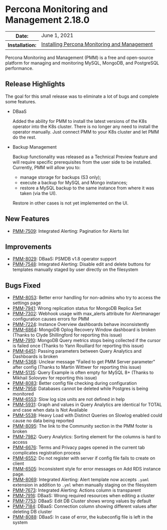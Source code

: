 # Percona Monitoring and Management 2.18.0

<table class="docutils field-list" frame="void" rules="none">
  <colgroup>
    <col class="field-name">
    <col class="field-body">
  </colgroup>
  <tbody valign="top">
    <tr class="field-odd field">
      <th class="field-name">Date:</th>
      <td class="field-body">June 1, 2021</td>
    </tr>
    <tr class="field-even field">
      <th class="field-name">Installation:</th>
      <td class="field-body">
        <a class="reference external" href="https://www.percona.com/software/pmm/quickstart">Installing Percona Monitoring and Management</a></td>
    </tr>
  </tbody>
</table>

Percona Monitoring and Management (PMM) is a free and open-source platform for managing and monitoring MySQL, MongoDB, and PostgreSQL performance.

## Release Highlights

The goal for this small release was to eliminate a lot of bugs and complete some features.

- DBaaS

    Added the ability for PMM to install the latest versions of the K8s operator into the K8s cluster. There is no longer any need to install the operator manually. Just connect PMM to your K8s cluster and let PMM do the rest.

- Backup Management

    Backup functionality was released as a Technical Preview feature and will require specific prerequisites from the user side to be installed. Currently, PMM will allow you to:

    - manage storage for backups (S3 only);
    - execute a backup for MySQL and Mongo instances;
    - restore a MySQL backup to the same instance from where it was taken (via the UI).

    Restore in other cases is not yet implemented on the UI.

## New Features

* [PMM-7509](https://jira.percona.com/browse/PMM-7509): Integrated Alerting: Pagination for Alerts list



## Improvements

* [PMM-8029](https://jira.percona.com/browse/PMM-8029): DBaaS: PSMDB v1.8 operator support
* [PMM-7548](https://jira.percona.com/browse/PMM-7548): Integrated Alerting: Disable edit and delete buttons for templates manually staged by user directly on the filesystem



## Bugs Fixed

* [PMM-8053](https://jira.percona.com/browse/PMM-8053): Better error handling for non-admins who try to access the settings page
* [PMM-7941](https://jira.percona.com/browse/PMM-7941): Wrong replication status for MongoDB Replica Set  
* [PMM-7302](https://jira.percona.com/browse/PMM-7302): Webhook usage with max_alerts attribute for Alertmanager configuration causes errors for PMM
* [PMM-7224](https://jira.percona.com/browse/PMM-7224): Instance Overview dashboards behave inconsistently
* [PMM-6864](https://jira.percona.com/browse/PMM-6864): MongoDB Oplog Recovery Window dashboard is broken (Thanks to Clyde Shillingford for reporting this issue)
* [PMM-7910](https://jira.percona.com/browse/PMM-7910): MongoDB Query metrics stops being collected if the cursor is failed once (Thanks to Yann Rouillard for reporting this issue)
* [PMM-6451](https://jira.percona.com/browse/PMM-6451): Passing parameters between Query Analytics and Dashboards is broken
* [PMM-5368](https://jira.percona.com/browse/PMM-5368): Unclear message "Failed to get PMM Server parameter" after config (Thanks to Martin Wittwer for reporting this issue)
* [PMM-5135](https://jira.percona.com/browse/PMM-5135): Query Example is often empty for MySQL 8+ (Thanks to Mikhail Solovyev for reporting this issue)
* [PMM-8083](https://jira.percona.com/browse/PMM-8083): Better config file checking during configuration 
* [PMM-7958](https://jira.percona.com/browse/PMM-7958): Databases cannot be deleted while Postgres is being monitored
* [PMM-6553](https://jira.percona.com/browse/PMM-6553): Slow log size units are not defined in help
* [PMM-5931](https://jira.percona.com/browse/PMM-5931): Graph and values in Query Analytics are identical for TOTAL and case when data is Not Available 
* [PMM-5538](https://jira.percona.com/browse/PMM-5538): Heavy Load with Distinct Queries on Slowlog enabled could cause no data being reported
* [PMM-8095](https://jira.percona.com/browse/PMM-8095): The link to the Community section in the PMM footer is broken 
* [PMM-7982](https://jira.percona.com/browse/PMM-7982): Query Analytics: Sorting element for the columns is hard to access
* [PMM-6676](https://jira.percona.com/browse/PMM-6676): Terms and Privacy pages opened in the current tab complicates registration process 
* [PMM-6552](https://jira.percona.com/browse/PMM-6552): Do not register with server if config file fails to create on client
* [PMM-6505](https://jira.percona.com/browse/PMM-6505): Inconsistent style for error messages on Add RDS instance page.
* [PMM-8069](https://jira.percona.com/browse/PMM-8069): Integrated Alerting: Alert template now accepts `.yaml` extension in addition to `.yml` when manually staging on the filesystem
* [PMM-7673](https://jira.percona.com/browse/PMM-7673): Integrated Alerting: Actions column is transparent
* [PMM-7916](https://jira.percona.com/browse/PMM-7916): DBaaS: Wrong required resources when editing a cluster
* [PMM-7753](https://jira.percona.com/browse/PMM-7753): DBaaS: Edit DB Cluster shows wrong values by default
* [PMM-7184](https://jira.percona.com/browse/PMM-7184): DBaaS: Connection column showing different values after deleting DB cluster
* [PMM-8088](https://jira.percona.com/browse/PMM-8088): DBaaS: In case of error, the kubeconfig file is left in the system
